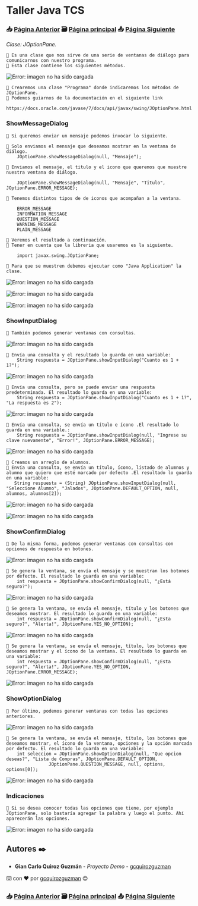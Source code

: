 # Taller Java TCS
### 📥 [Página Anterior](https://github.com/gcquirozguzman/java-tcs-202001/tree/ICLC100001) 🗃️ [Página principal](https://github.com/gcquirozguzman/java-tcs-202001) 📤 [Página Siguiente](https://github.com/gcquirozguzman/java-tcs-202001/tree/GE00100001)

_Clase: JOptionPane._

```
📢 Es una clase que nos sirve de una serie de ventanas de diálogo para comunicarnos con nuestro programa.
📢 Esta clase contiene los siguientes métodos.
```

![Error: imagen no ha sido cargada](https://github.com/gcquirozguzman/java-tcs-202001/blob/master/imagenes/JOP0100001_1.png)

```
📢 Crearemos una clase "Programa" donde indicaremos los métodos de JOptionPane.
📢 Podemos guiarnos de la documentación en el siguiente link
    https://docs.oracle.com/javase/7/docs/api/javax/swing/JOptionPane.html
```

### ShowMessageDialog

```
📢 Si queremos enviar un mensaje podemos invocar lo siguiente.

📢 Solo enviamos el mensaje que deseamos mostrar en la ventana de diálogo.
    JOptionPane.showMessageDialog(null, "Mensaje");
    
📢 Enviamos el mensaje, el titulo y el icono que queremos que muestre nuestra ventana de diálogo.
  
    JOptionPane.showMessageDialog(null, "Mensaje", "Titulo", JOptionPane.ERROR_MESSAGE);
    
📢 Tenemos distintos tipos de de iconos que acompañan a la ventana.
    
    ERROR_MESSAGE
    INFORMATION_MESSAGE    
    QUESTION_MESSAGE
    WARNING_MESSAGE
    PLAIN_MESSAGE

📢 Veremos el resultado a continuación.
📢 Tener en cuenta que la libreria que usaremos es la siguiente.
    
    import javax.swing.JOptionPane;

📢 Para que se muestren debemos ejecutar como "Java Application" la clase.
```

![Error: imagen no ha sido cargada](https://github.com/gcquirozguzman/java-tcs-202001/blob/master/imagenes/JOP0100001_2.png)

![Error: imagen no ha sido cargada](https://github.com/gcquirozguzman/java-tcs-202001/blob/master/imagenes/JOP0100001_3.png)

![Error: imagen no ha sido cargada](https://github.com/gcquirozguzman/java-tcs-202001/blob/master/imagenes/JOP0100001_4.png)

### ShowInputDialog

```
📢 También podemos generar ventanas con consultas.
```

![Error: imagen no ha sido cargada](https://github.com/gcquirozguzman/java-tcs-202001/blob/master/imagenes/JOP0100001_5.png)

```
📢 Envía una consulta y el resultado lo guarda en una variable:
    String respuesta = JOptionPane.showInputDialog("Cuanto es 1 + 1?");
```

![Error: imagen no ha sido cargada](https://github.com/gcquirozguzman/java-tcs-202001/blob/master/imagenes/JOP0100001_6.png)


```
📢 Envía una consulta, pero se puede enviar una respuesta predeterminada. El resultado lo guarda en una variable:
    String respuesta = JOptionPane.showInputDialog("Cuanto es 1 + 1?", "La respuesta es 2");
```

![Error: imagen no ha sido cargada](https://github.com/gcquirozguzman/java-tcs-202001/blob/master/imagenes/JOP0100001_7.png)

```
📢 Envía una consulta, se envía un título e ícono .El resultado lo guarda en una variable.:
    String respuesta = JOptionPane.showInputDialog(null, "Ingrese su clave nuevamente", "Error!", JOptionPane.ERROR_MESSAGE);
```

![Error: imagen no ha sido cargada](https://github.com/gcquirozguzman/java-tcs-202001/blob/master/imagenes/JOP0100001_8.png)


```
📢 Creamos un arreglo de alumnos.
📢 Envía una consulta, se envía un título, ícono, listado de alumnos y alumno que quiero que esté marcado por defecto .El resultado lo guarda en una variable:
   String respuesta = (String) JOptionPane.showInputDialog(null, "Seleccione Alumno", "Jalados", JOptionPane.DEFAULT_OPTION, null, alumnos, alumnos[2]);
```

![Error: imagen no ha sido cargada](https://github.com/gcquirozguzman/java-tcs-202001/blob/master/imagenes/JOP0100001_9.png)

![Error: imagen no ha sido cargada](https://github.com/gcquirozguzman/java-tcs-202001/blob/master/imagenes/JOP0100001_10.png)

### ShowConfirmDialog

```
📢 De la misma forma, podemos generar ventanas con consultas con opciones de respuesta en botones.
```

![Error: imagen no ha sido cargada](https://github.com/gcquirozguzman/java-tcs-202001/blob/master/imagenes/JOP0100001_11.png)

```
📢 Se genera la ventana, se envía el mensaje y se muestran los botones por defecto. El resultado lo guarda en una variable:
    int respuesta = JOptionPane.showConfirmDialog(null, "¿Está seguro?");
```

![Error: imagen no ha sido cargada](https://github.com/gcquirozguzman/java-tcs-202001/blob/master/imagenes/JOP0100001_12.png)

```
📢 Se genera la ventana, se envía el mensaje, título y los botones que deseamos mostrar. El resultado lo guarda en una variable:
    int respuesta = JOptionPane.showConfirmDialog(null, "¿Esta seguro?", "Alerta!", JOptionPane.YES_NO_OPTION);
```

![Error: imagen no ha sido cargada](https://github.com/gcquirozguzman/java-tcs-202001/blob/master/imagenes/JOP0100001_13.png)

```
📢 Se genera la ventana, se envía el mensaje, título, los botones que deseamos mostrar y el ícono de la ventana. El resultado lo guarda en una variable:
    int respuesta = JOptionPane.showConfirmDialog(null, "¿Esta seguro?", "Alerta!", JOptionPane.YES_NO_OPTION, JOptionPane.ERROR_MESSAGE);
```

![Error: imagen no ha sido cargada](https://github.com/gcquirozguzman/java-tcs-202001/blob/master/imagenes/JOP0100001_14.png)

### ShowOptionDialog

```
📢 Por último, podemos generar ventanas con todas las opciones anteriores.
```

![Error: imagen no ha sido cargada](https://github.com/gcquirozguzman/java-tcs-202001/blob/master/imagenes/JOP0100001_15.png)

```
📢 Se genera la ventana, se envía el mensaje, título, los botones que deseamos mostrar, el ícono de la ventana, opciones y la opción marcada por defecto. El resultado lo guarda en una variable:
    int seleccion = JOptionPane.showOptionDialog(null, "Que opcion deseas?", "Lista de Compras", JOptionPane.DEFAULT_OPTION, 
				JOptionPane.QUESTION_MESSAGE, null, options, options[0]);
```

![Error: imagen no ha sido cargada](https://github.com/gcquirozguzman/java-tcs-202001/blob/master/imagenes/JOP0100001_16.png)

### Indicaciones

```
📢 Si se desea conocer todas las opciones que tiene, por ejemplo JOptionPane, solo bastaría agregar la palabra y luego el punto. Ahí aparecerán las opciones.
```

![Error: imagen no ha sido cargada](https://github.com/gcquirozguzman/java-tcs-202001/blob/master/imagenes/JOP0100001_17.png)

## Autores ✒️

* **Gian Carlo Quiroz Guzmán** - *Proyecto Demo* - [gcquirozguzman](https://github.com/gcquirozguzman)

⌨️ con ❤️ por [gcquirozguzman](https://github.com/gcquirozguzman) 😊

### 📥 [Página Anterior](https://github.com/gcquirozguzman/java-tcs-202001/tree/ICLC100001) 🗃️ [Página principal](https://github.com/gcquirozguzman/java-tcs-202001) 📤 [Página Siguiente](https://github.com/gcquirozguzman/java-tcs-202001/tree/GE00100001)
